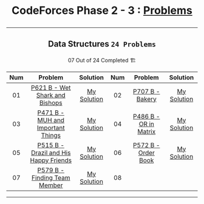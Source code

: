 # <p align="center">CodeForces Phase 2 - 3 : [Problems](https://github.com/cs-MohamedAyman/Problem-Solving-Training/tree/master/level-2/codeforces/phase-2-3)</p>
***

<!--
✅ *Problem * - [Problem Link]() - [My Solution]()
🏗️
|PA|[]()|[My Solution]()|PB|[]()|[My Solution]()|
-->

## <p align="center"> Data Structures `24 Problems` </p>
<p align="center"> 07 Out of 24 Completed 🏗️</p>

|**Num**|**Problem**|**Solution**|**Num**|**Problem**|**Solution**|
|:----:|:----:|:----:|:----:|:----:|:----:|
|01|[P621 B - Wet Shark and Bishops](https://codeforces.com/problemset/problem/621/B)|[My Solution](https://github.com/GeorgeBeshay/ProblemSolving/blob/main/CF_Phase_2_3/Data%20Structure/P621B_WetSharkAndBishops.cpp)|02|[P707 B - Bakery](https://codeforces.com/problemset/problem/707/B)|[My Solution](https://github.com/GeorgeBeshay/ProblemSolving/blob/main/CF_Phase_2_3/Data%20Structure/P707B_Bakery.cpp)|
|03|[P471 B - MUH and Important Things](https://codeforces.com/problemset/problem/471/B)|[My Solution](https://github.com/GeorgeBeshay/ProblemSolving/blob/main/CF_Phase_2_3/Data%20Structure/P471B_MUHAndImportantThings.cpp)|04|[P486 B - OR in Matrix](https://codeforces.com/problemset/problem/486/B)|[My Solution](https://github.com/GeorgeBeshay/ProblemSolving/blob/main/CF_Phase_2_3/Data%20Structure/P486B_ORinMatrix.cpp)|
|05|[P515 B - Drazil and His Happy Friends](https://codeforces.com/problemset/problem/515/B)|[My Solution](https://github.com/GeorgeBeshay/ProblemSolving/blob/main/CF_Phase_2_3/Data%20Structure/P515B_DrazilAndHisHappyFriends.cpp)|06|[P572 B - Order Book](https://codeforces.com/problemset/problem/572/B)|[My Solution](https://github.com/GeorgeBeshay/ProblemSolving/blob/main/CF_Phase_2_3/Data%20Structure/P572B_OrderBook.cpp)|
|07|[P579 B - Finding Team Member](https://codeforces.com/problemset/problem/579/B)|[My Solution](https://github.com/GeorgeBeshay/ProblemSolving/blob/main/CF_Phase_2_3/Data%20Structure/P579B_FindingTeamMember.cpp)|08|[]()|[]()|
***
